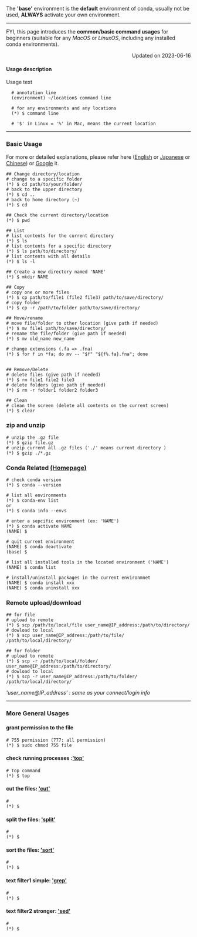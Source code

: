 The **'base'** environment is the **default** environment of conda, usually not be used, **ALWAYS** activate your own environment.

---
FYI, this page introduces the **common/basic command usages** for beginners (suitable for any *MacOS* or *LinuxOS*, including any installed conda environments).

<p align="right"> Updated on 2023-06-16 </p>

#### Usage description
Usage text 
```
  # annotation line
  (environment) ~/location$ command line
  
  # for any environments and any locations
  (*) $ command line
  
  # '$' in Linux = '%' in Mac, means the current location
```
---

### Basic Usage
For more or detailed explanations, please refer here
([English](https://ubuntu.com/tutorials/command-line-for-beginners#1-overview) 
or 
[Japanese](https://lecture.ecc.u-tokyo.ac.jp/~hideo-t/howto/cheetsheet.html) 
or 
[Chinese](https://www.runoob.com/linux/linux-command-manual.html)) 
or 
[Google](google.com) it.
```
## Change directory/location
# change to a specific folder
(*) $ cd path/to/your/folder/ 
# back to the upper directory
(*) $ cd ..
# back to home directory (~)
(*) $ cd

## Check the current directory/location
(*) $ pwd

## List 
# list contents for the current directory
(*) $ ls
# list contents for a specific directory
(*) $ ls path/to/directory/
# list contents with all details
(*) $ ls -l

## Create a new directory named 'NAME'
(*) $ mkdir NAME

## Copy
# copy one or more files
(*) $ cp path/to/file1 (file2 file3) path/to/save/directory/
# copy folder
(*) $ cp -r /path/to/folder path/to/save/directory/

## Move/rename
# move file/folder to other location (give path if needed)
(*) $ mv file1 path/to/save/directory/
# rename the file/folder (give path if needed)
(*) $ mv old_name new_name

# change extensions (.fa => .fna)
(*) $ for f in *fa; do mv -- "$f" "${f%.fa}.fna"; done 


## Remove/Delete
# delete files (give path if needed)
(*) $ rm file1 file2 file3
# delete folders (give path if needed)
(*) $ rm -r folder1 folder2 folder3

## Clean
# clean the screen (delete all contents on the current screen)
(*) $ clear
``` 

### zip and unzip
```
# unzip the .gz file
(*) $ gzip file.gz
# unzip current all .gz files ('./' means current directory )
(*) $ gzip ./*.gz
```

### Conda Related [(Homepage)](https://docs.conda.io/projects/conda/en/stable/glossary.html#miniconda-glossary)
```
# check conda version
(*) $ conda --version

# list all environments 
(*) $ conda-env list
or
(*) $ conda info --envs 

# enter a sepcific environment (ex: 'NAME')
(*) $ conda activate NAME
(NAME) $ 

# quit current environment
(NAME) $ conda deactivate
(base) $

# list all installed tools in the located environment ('NAME')
(NAME) $ conda list

# install/uninstall packages in the current environmnet
(NAME) $ conda install xxx
(NAME) $ conda uninstall xxx
```


### Remote upload/download
```
## for file
# upload to remote
(*) $ scp /path/to/local/file user_name@IP_address:/path/to/directory/
# dowload to local
(*) $ scp user_name@IP_address:/path/to/file/ /path/to/local/directory/ 

## for folder
# upload to remote
(*) $ scp -r /path/to/local/folder/ user_name@IP_address:/path/to/directory/
# dowload to local
(*) $ scp -r user_name@IP_address:/path/to/folder/ /path/to/local/directory/ 

```
*'user_name@IP_address' : same as your connect/login info*

---

### More General Usages

#### grant permission to the file
```
# 755 permission (777: all permission)
(*) $ sudo chmod 755 file
```

#### check running processes :['top'](https://phoenixnap.com/kb/top-command-in-linux)
```
# Top command
(*) $ top
```

#### cut the files: ['cut']()
```
# 
(*) $ 
```

#### split the files: ['split']()
```
# 
(*) $ 
```

#### sort the files: ['sort']()
```
# 
(*) $ 
```

#### text filter1 simple: ['grep']()
```
# 
(*) $ 
```

#### text filter2 stronger: ['sed']()
```
# 
(*) $ 
```

